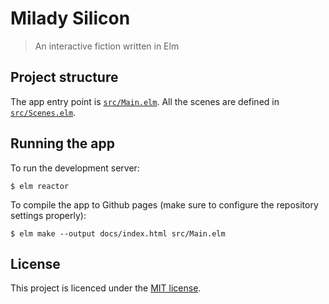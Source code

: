 # Milady Silicon
> An interactive fiction written in Elm

## Project structure
The app entry point is [`src/Main.elm`](./src/Main.elm). All the scenes are defined in
[`src/Scenes.elm`](./src/Scenes.elm).

## Running the app
To run the development server:

    $ elm reactor

To compile the app to Github pages (make sure to configure the repository settings properly):

    $ elm make --output docs/index.html src/Main.elm

## License
This project is licenced under the [MIT license](./LICENSE.md).
